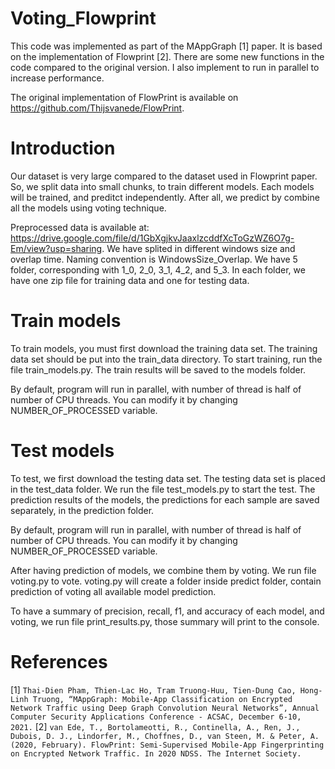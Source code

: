 # Voting_Flowprint

This code was implemented as part of the MAppGraph [1] paper. It is based on the implementation of Flowprint [2]. There are some new functions in the code compared to the original version. I also implement to run in parallel to increase performance.

The original implementation of FlowPrint is available on https://github.com/Thijsvanede/FlowPrint.

# Introduction

Our dataset is very large compared to the dataset used in Flowprint paper. So, we split data into small chunks, to train different models. Each models will be trained, and preditct independently. After all, we predict by combine all the models using voting technique.

Preprocessed data is available at: https://drive.google.com/file/d/1GbXgjkvJaaxlzcddfXcToGzWZ6O7g-Em/view?usp=sharing.
We have splited in different windows size and overlap time. Naming convention is WindowsSize_Overlap. We have 5 folder, corresponding with 1_0, 2_0, 3_1, 4_2, and 5_3. In each folder, we have one zip file for training data and one for testing data.

# Train models

To train models, you must first download the training data set. The training data set should be put into the train_data directory. To start training, run the file train_models.py. The train results will be saved to the models folder.

By default, program will run in parallel, with number of thread is half of number of CPU threads. You can modify it by changing NUMBER_OF_PROCESSED variable.

# Test models

To test, we first download the testing data set. The testing data set is placed in the test_data folder.
We run the file test_models.py to start the test. The prediction results of the models, the predictions for each sample are saved separately, in the prediction folder.

By default, program will run in parallel, with number of thread is half of number of CPU threads. You can modify it by changing NUMBER_OF_PROCESSED variable.

After having prediction of models, we combine them by voting. We run file voting.py to vote. voting.py will create a folder inside predict folder, contain prediction of voting all available model prediction.

To have a summary of precision, recall, f1, and accuracy of each model, and voting, we run file print_results.py, those summary will print to the console.


# References
[1] `Thai-Dien Pham, Thien-Lac Ho, Tram Truong-Huu, Tien-Dung Cao, Hong-Linh Truong, “MAppGraph: Mobile-App Classification on Encrypted Network Traffic using Deep Graph Convolution Neural Networks”, Annual Computer Security Applications Conference - ACSAC, December 6-10, 2021.`
[2] `van Ede, T., Bortolameotti, R., Continella, A., Ren, J., Dubois, D. J., Lindorfer, M., Choffnes, D., van Steen, M. & Peter, A. (2020, February). FlowPrint: Semi-Supervised Mobile-App Fingerprinting on Encrypted Network Traffic. In 2020 NDSS. The Internet Society.`
